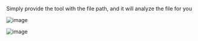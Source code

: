 
Simply provide the tool with the file path, and it will analyze the file for you

![image](https://github.com/mohabye/WebGuardian-Analytix/assets/76062472/cfc755c8-692e-4ffa-a6cc-a39e270a9eb9)


![image](https://github.com/mohabye/WebGuardian-Analytix/assets/76062472/bc78ad3e-457e-4659-a664-bc0fd0b48288)

